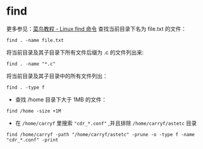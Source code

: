 

<!-- toc -->
# find
更多参见：[菜鸟教程 - Linux find 命令](https://www.runoob.com/linux/linux-comm-find.html)
查找当前目录下名为 file.txt 的文件：
```shell
find . -name file.txt
```

将当前目录及其子目录下所有文件后缀为 .c 的文件列出来:
```shell
find . -name "*.c"
```

将当前目录及其子目录中的所有文件列出：
```shell
find . -type f
```

- 查找 /home 目录下大于 1MB 的文件：
```shell
find /home -size +1M
```

- 在 `/home/carryf` 里搜索 `"cdr_*.conf"` ,并且排除 `/home/carryf/astetc` 目录

```shell
find /home/carryf -path "/home/carryf/astetc" -prune -o -type f -name "cdr_*.conf" -print
```
